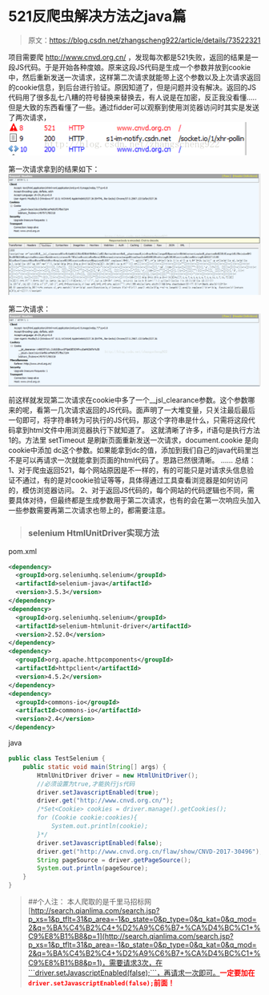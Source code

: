 # 521反爬虫解决方法之java篇

> 原文：https://blog.csdn.net/zhangscheng922/article/details/73522321

项目需要爬 http://www.cnvd.org.cn/ ，发现每次都是521失败，返回的结果是一段JS代码。于是开始各种度娘。原来这段JS代码是生成一个参数并放到cookie中，然后重新发送一次请求，这样第二次请求就能带上这个参数以及上次请求返回的cookie信息，到后台进行验证。原因知道了，但是问题并没有解决。返回的JS代码用了很多乱七八糟的符号替换来替换去，有人说是在加密，反正我没看懂.....但是大致的东西看懂了一些。通过fidder可以观察到使用浏览器访问时其实是发送了两次请求，
![](../Resources/images/shou-cang/521-1.png)

第一次请求拿到的结果如下：
![](../Resources/images/shou-cang/521-2.png)

第二次请求：
![](../Resources/images/shou-cang/521-3.png)

前这样就发现第二次请求在cookie中多了一个__jsl_clearance参数。这个参数哪来的呢，看第一几次请求返回的JS代码。面声明了一大堆变量，只关注最后最后一句即可，将字符串转为可执行的JS代码，那这个字符串是什么，只需将这段代码拿到html文件中用浏览器执行下就知道了。
这就清晰了许多，if语句是执行方法1的。方法里 setTimeout 是刷新页面重新发送一次请求，document.cookie 是向cookie中添加 dc这个参数。如果能拿到dc的值，添加到我们自己的java代码里岂不是可以再请求一次就能拿到页面的html代码了。思路已然很清晰。
……
总结：1、对于爬虫返回521，每个网站原因是不一样的，有的可能只是对请求头信息验证不通过，有的是对cookie验证等等，具体得通过工具查看浏览器是如何访问的，模仿浏览器访问。
   2、对于返回JS代码的，每个网站的代码逻辑也不同，需要具体对待，但最终都是生成参数用于第二次请求，也有的会在第一次响应头加入一些参数需要再第二次请求也带上的，都需要注意。
> ### selenium HtmlUnitDriver实现方法

pom.xml
```xml
<dependency>
  <groupId>org.seleniumhq.selenium</groupId>
  <artifactId>selenium-java</artifactId>
  <version>3.5.3</version>
</dependency>
<dependency>
  <groupId>org.seleniumhq.selenium</groupId>
  <artifactId>selenium-htmlunit-driver</artifactId>
  <version>2.52.0</version>
</dependency>
<dependency>
  <groupId>org.apache.httpcomponents</groupId>
  <artifactId>httpclient</artifactId>
  <version>4.5.2</version>
</dependency>
<dependency>
  <groupId>commons-io</groupId>
  <artifactId>commons-io</artifactId>
  <version>2.4</version>
</dependency>
```

java
```java
public class TestSelenium {  
    public static void main(String[] args) {  
        HtmlUnitDriver driver = new HtmlUnitDriver();  
        //必须设置为true,才能执行js代码  
        driver.setJavascriptEnabled(true);  
        driver.get("http://www.cnvd.org.cn/");  
        /*Set<Cookie> cookies = driver.manage().getCookies(); 
        for (Cookie cookie:cookies){ 
            System.out.println(cookie); 
        }*/  
        driver.setJavascriptEnabled(false);  
        driver.get("http://www.cnvd.org.cn/flaw/show/CNVD-2017-30496");  
        String pageSource = driver.getPageSource();  
        System.out.println(pageSource);  
    }  
}
```
> ##个人注：
本人爬取的是千里马招标网[http://search.qianlima.com/search.jsp?p_xs=1&p_tflt=31&p_area=-1&p_state=0&p_type=0&q_kat=0&q_mod=2&q=%BA%C4%B2%C4+%D2%A9%C6%B7+%CA%D4%BC%C1+%C9%E8%B1%B8&p=1](http://search.qianlima.com/search.jsp?p_xs=1&p_tflt=31&p_area=-1&p_state=0&p_type=0&q_kat=0&q_mod=2&q=%BA%C4%B2%C4+%D2%A9%C6%B7+%CA%D4%BC%C1+%C9%E8%B1%B8&p=1)，需要请求3次，在```driver.setJavascriptEnabled(false);```，再请求一次即可。<font color="red">**一定要加在```driver.setJavascriptEnabled(false);```前面！**</font>